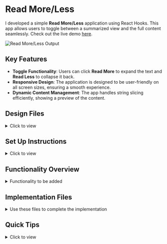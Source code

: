 # Read More/Less

I developed a simple **Read More/Less** application using React Hooks. This app allows users to toggle between a summarized view and the full content seamlessly. Check out the live demo [here](https://reactread.ccbp.tech).

![Read More/Less Output](https://assets.ccbp.in/frontend/content/react-js-hooks/read-more-less-output-v0.gif)

## Key Features

- **Toggle Functionality**: Users can click **Read More** to expand the text and **Read Less** to collapse it back.
- **Responsive Design**: The application is designed to be user-friendly on all screen sizes, ensuring a smooth experience.
- **Dynamic Content Management**: The app handles string slicing efficiently, showing a preview of the content.

## Design Files

<details>
<summary>Click to view</summary>
- [Extra Small (Size < 576px) and Small (Size >= 576px)](https://assets.ccbp.in/frontend/content/react-js-hooks/read-more-less-sm-outputs-v0.png)
- [Medium (Size >= 768px), Large (Size >= 992px) and Extra Large (Size >= 1200px) - Read Less](https://assets.ccbp.in/frontend/content/react-js-hooks/read-less-lg-output-v0.png)
- [Medium (Size >= 768px), Large (Size >= 992px) and Extra Large (Size >= 1200px) - Read More](https://assets.ccbp.in/frontend/content/react-js-hooks/read-more-lg-output-v0.png)
</details>

## Set Up Instructions

<details>
<summary>Click to view</summary>
- Install dependencies by running:
    ```bash
    npm install
    ```
- Start the application using:
    ```bash
    npm start
    ```
</details>

## Functionality Overview

<details>
<summary>Functionality to be added</summary>
<br/>
The app includes the following functionalities:
- Upon opening the app:
  - The text is shortened to the first one hundred and seventy characters from the provided `reactHooksDescription`.
  - A **Read More** button is displayed.
- When the **Read More** button is clicked:
  - The full text from `reactHooksDescription` is displayed.
  - A **Read Less** button appears.
- When the **Read Less** button is clicked:
  - The text is shortened again to the first one hundred and seventy characters.
  - The **Read More** button is shown again.
- The `ReadMoreReadLess` component receives `reactHooksDescription` as a prop with the string data type.
</details>

## Implementation Files

<details>
<summary>Use these files to complete the implementation</summary>
<br/>
- `src/components/ReadMore/index.js`
- `src/components/ReadMore/styledComponents.js`
</details>

## Quick Tips

<details close>
<summary>Click to view</summary>
<br>
- To extract part of the string, use the `slice()` method:
  ```javascript
  const text = 'Hello world!';
  const slicedText = text.slice(0, 5); // Hello
